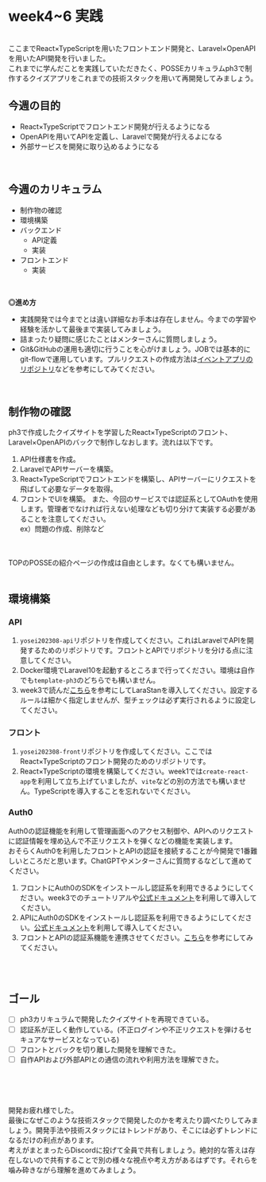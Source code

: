  # week4~6  実践
<br>
ここまでReact×TypeScriptを用いたフロントエンド開発と、Laravel×OpenAPIを用いたAPI開発を行いました。
<br>
これまでに学んだことを実践していただきたく、POSSEカリキュラムph3で制作するクイズアプリをこれまでの技術スタックを用いて再開発してみましょう。

## 今週の目的
-  React×TypeScriptでフロントエンド開発が行えるようになる
- OpenAPIを用いてAPIを定義し、Laravelで開発が行えるよになる
- 外部サービスを開発に取り込めるようになる
<br>

## 今週のカリキュラム
- 制作物の確認
- 環境構築
- バックエンド
  - API定義
  - 実装
- フロントエンド
  - 実装
<br>

**◎進め方**

- 実践開発では今までとは違い詳細なお手本は存在しません。今までの学習や経験を活かして最後まで実装してみましょう。
- 詰まったり疑問に感じたことはメンターさんに質問しましょう。
- Git&GitHubの運用も適切に行うことを心がけましょう。JOBでは基本的にgit-flowで運用しています。プルリクエストの作成方法は[イベントアプリのリポジトリ](https://github.com/posse-ap/event.posse-ap.com/pulls?q=is%3Apr+is%3Aclosed)などを参考にしてみてください。

<br>

## 制作物の確認
ph3で作成したクイズサイトを学習したReact×TypeScriptのフロント、Laravel×OpenAPIのバックで制作しなおします。流れは以下です。
1. API仕様書を作成。
1. LaravelでAPIサーバーを構築。
1. React×TypeScriptでフロントエンドを構築し、APIサーバーにリクエストを飛ばして必要なデータを取得。
1. フロントでUIを構築。
また、今回のサービスでは認証系としてOAuthを使用します。管理者でなければ行えない処理なども切り分けて実装する必要があることを注意してください。<br>
ex）問題の作成、削除など
<br>
<br>
TOPのPOSSEの紹介ページの作成は自由とします。なくても構いません。
<br>
<br>

## 環境構築
### API
1. `yosei202308-api`リポジトリを作成してください。これはLaravelでAPIを開発するためのリポジトリです。フロントとAPIでリポジトリを分ける点に注意してください。
1. Docker環境でLaravel10を起動するところまで行ってください。環境は自作でも`template-ph3`のどちらでも構いません。
1. week3で読んだ[こちら](https://zenn.dev/naoki0722/articles/090bd3309474d9)を参考にしてLaraStanを導入してください。設定するルールは細かく指定しませんが、型チェックは必ず実行されるように設定してください。

### フロント
1. `yosei202308-front`リポジトリを作成してください。ここではReact×TypeScriptのフロント開発のためのリポジトリです。
1. React×TypeScriptの環境を構築してください。week1では`create-react-app`を利用して立ち上げていましたが、`vite`などの別の方法でも構いません。TypeScriptを導入することを忘れないでください。

### Auth0
Auth0の認証機能を利用して管理画面へのアクセス制御や、APIへのリクエストに認証情報を埋め込んで不正リクエストを弾くなどの機能を実装します。
<br>
おそらくAuth0を利用したフロントとAPIの認証を接続することが今開発で1番難しいところだと思います。ChatGPTやメンターさんに質問するなどして進めてください。
1. フロントにAuth0のSDKをインストールし認証系を利用できるようにしてください。week3でのチュートリアルや[公式ドキュメント](https://auth0.com/docs/quickstart/spa/react/interactive)を利用して導入してください。
2. APIにAuth0のSDKをインストールし認証系を利用できるようにしてください。[公式ドキュメント](https://auth0.com/docs/quickstart/backend/laravel/interactive)を利用して導入してください。
3. フロントとAPIの認証系機能を連携させてください。[こちら](https://developer.auth0.com/resources/code-samples/full-stack/hello-world/basic-access-control/spa/react-typescript/laravel-php)を参考にしてみてください。
<br>
<br>

## ゴール
- [ ] ph3カリキュラムで開発したクイズサイトを再現できている。
- [ ] 認証系が正しく動作している。(不正ログインや不正リクエストを弾けるセキュアなサービスとなっている)
- [ ] フロントとバックを切り離した開発を理解できた。
- [ ] 自作APIおよび外部APIとの通信の流れや利用方法を理解できた。

<br>
<br>
<br>
<br>
開発お疲れ様でした。
<br>
最後になぜこのような技術スタックで開発したのかを考えたり調べたりしてみましょう。開発手法や技術スタックにはトレンドがあり、そこには必ずトレンドになるだけの利点があります。
<br>
考えがまとまったらDiscordに投げて全員で共有しましょう。絶対的な答えは存在しないので共有することで別の様々な視点や考え方があるはずです。それらを噛み砕きながら理解を進めてみましょう。

